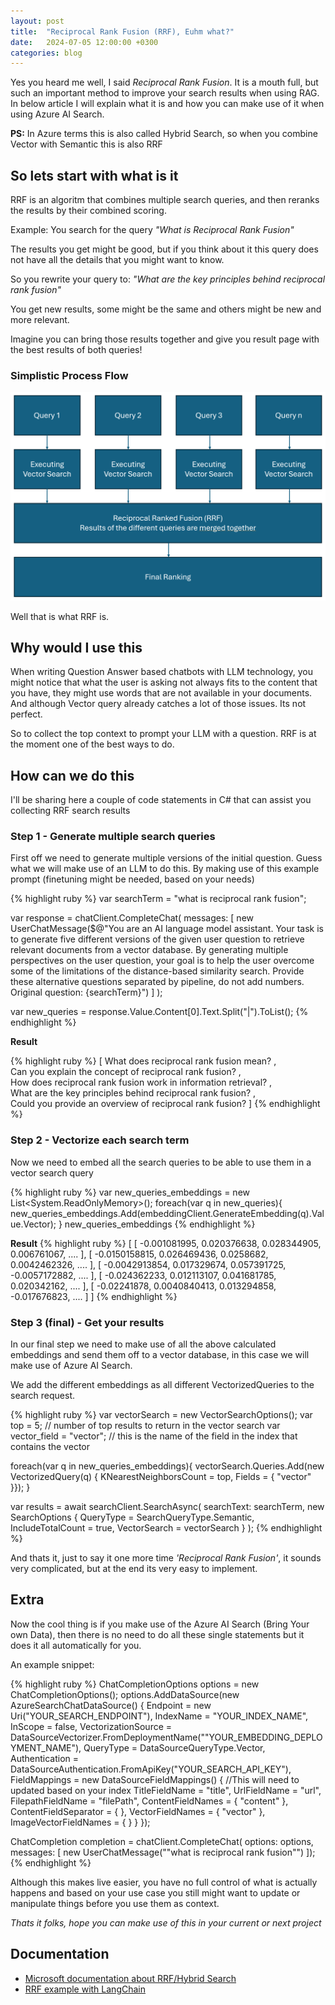 ```yaml
---
layout: post
title:  "Reciprocal Rank Fusion (RRF), Euhm what?"
date:   2024-07-05 12:00:00 +0300
categories: blog
---
```

Yes you heard me well, I said *Reciprocal Rank Fusion*. It is a mouth full, but such an important method to improve your search results when using RAG. In below article I will explain what it is and how you can make use of it when using Azure AI Search.

**PS:** In Azure terms this is also called Hybrid Search, so when you combine Vector with Semantic this is also RRF

## So lets start with what is it

RRF is an algoritm that combines multiple search queries, and then reranks the results by their combined scoring.

Example: You search for the query *"What is Reciprocal Rank Fusion"*

The results you get might be good, but if you think about it this query does not have all the details that you might want to know.

So you rewrite your query to: *"What are the key principles behind reciprocal rank fusion"*

You get new results, some might be the same and others might be new and more relevant.

Imagine you can bring those results together and give you result page with the best results of both queries!

### Simplistic Process Flow
![RRF Process Flow](../images/rrf.png)

Well that is what RRF is.

## Why would I use this

When writing Question Answer based chatbots with LLM technology, you might notice that what the user is asking not always fits to the content that you have, they might use words that are not available in your documents. And although Vector query already catches a lot of those issues. Its not perfect.

So to collect the top context to prompt your LLM with a question. RRF is at the moment one of the best ways to do.

## How can we do this
I'll be sharing here a couple of code statements in C# that can assist you collecting RRF search results

### Step 1 - Generate multiple search queries
First off we need to generate multiple versions of the initial question. Guess what we will make use of an LLM to do this. By making use of this example prompt (finetuning might be needed, based on your needs)

{% highlight ruby %}
var searchTerm = "what is reciprocal rank fusion";

var response = chatClient.CompleteChat(
    messages: [
        new UserChatMessage($@"You are an AI language model assistant. Your task is to generate five 
different versions of the given user question to retrieve relevant documents from a vector 
database. By generating multiple perspectives on the user question, your goal is to help
the user overcome some of the limitations of the distance-based similarity search. 
Provide these alternative questions separated by pipeline, do not add numbers. Original question: {searchTerm}")
    ]
);

var new_queries = response.Value.Content[0].Text.Split("|").ToList();
{% endhighlight %}

**Result**

{% highlight ruby %}
[ 
    What does reciprocal rank fusion mean? ,  
    Can you explain the concept of reciprocal rank fusion? ,  
    How does reciprocal rank fusion work in information retrieval? ,  
    What are the key principles behind reciprocal rank fusion? ,  
    Could you provide an overview of reciprocal rank fusion? 
]
{% endhighlight %}

### Step 2 - Vectorize each search term
Now we need to embed all the search queries to be able to use them in a vector search query

{% highlight ruby %}
var new_queries_embeddings = new List<System.ReadOnlyMemory<float>>();
foreach(var q in new_queries){
    new_queries_embeddings.Add(embeddingClient.GenerateEmbedding(q).Value.Vector);
}
new_queries_embeddings
{% endhighlight %}

**Result**
{% highlight ruby %}
[
    [ -0.001081995, 0.020376638, 0.028344905, 0.006761067, .... ],
    [ -0.0150158815, 0.026469436, 0.0258682, 0.0042462326, .... ],
    [ -0.0042913854, 0.017329674, 0.057391725, -0.0057172882, .... ],
    [ -0.024362233, 0.012113107, 0.041681785, 0.020342162, .... ],
    [ -0.02241878, 0.0040840413, 0.013294858, -0.017676823, .... ]
]
{% endhighlight %}

### Step 3 (final) - Get your results
In our final step we need to make use of all the above calculated embeddings and send them off to a vector database, in this case we will make use of Azure AI Search.

We add the different embeddings as all different VectorizedQueries to the search request.

{% highlight ruby %}
var vectorSearch = new VectorSearchOptions();
var top = 5; // number of top results to return in the vector search
var vector_field = "vector"; // this is the name of the field in the index that contains the vector

foreach(var q in new_queries_embeddings){
    vectorSearch.Queries.Add(new VectorizedQuery(q) { KNearestNeighborsCount = top, Fields = { "vector" }});
}

var results = await searchClient.SearchAsync<SearchDocument>(
    searchText: searchTerm,
    new SearchOptions {
        QueryType = SearchQueryType.Semantic,
        IncludeTotalCount = true,
        VectorSearch = vectorSearch
    }
);
{% endhighlight %}

And thats it, just to say it one more time *'Reciprocal Rank Fusion'*, it sounds very complicated, but at the end its very easy to implement. 

## Extra
Now the cool thing is if you make use of the Azure AI Search (Bring Your own Data), then there is no need to do all these single statements but it does it all automatically for you.

An example snippet:

{% highlight ruby %}
ChatCompletionOptions options = new ChatCompletionOptions();
options.AddDataSource(new AzureSearchChatDataSource()
{
    Endpoint = new Uri("YOUR_SEARCH_ENDPOINT"),
    IndexName = "YOUR_INDEX_NAME",
    InScope = false,
    VectorizationSource = DataSourceVectorizer.FromDeploymentName(""YOUR_EMBEDDING_DEPLOYMENT_NAME"),
    QueryType = DataSourceQueryType.Vector,
    Authentication = DataSourceAuthentication.FromApiKey("YOUR_SEARCH_API_KEY"),
    FieldMappings = new DataSourceFieldMappings()
    { //This will need to updated based on your index
        TitleFieldName = "title",
        UrlFieldName = "url",
        FilepathFieldName = "filePath",
        ContentFieldNames = { "content" },
        ContentFieldSeparator = { },
        VectorFieldNames = { "vector" },
        ImageVectorFieldNames = { }
    }
});

ChatCompletion completion = chatClient.CompleteChat(
    options: options,
    messages: [
        new UserChatMessage(""what is reciprocal rank fusion"")
    ]);
{% endhighlight %}

Although this makes live easier, you have no full control of what is actually happens and based on your use case you still might want to update or manipulate things before you use them as context.


*Thats it folks, hope you can make use of this in your current or next project*

## Documentation
 - [Microsoft documentation about RRF/Hybrid Search](https://learn.microsoft.com/en-us/azure/search/hybrid-search-ranking)
 - [RRF example with LangChain](https://github.com/langchain-ai/langchain/blob/master/cookbook/rag_fusion.ipynb?ref=blog.langchain.dev)